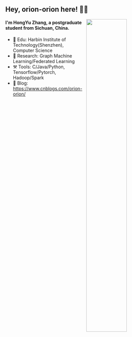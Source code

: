 <!--
 * @Descripttion: 
 * @Version: 1.0
 * @Author: ZhangHongYu
 * @Date: 2022-03-13 11:15:04
 * @LastEditors: ZhangHongYu
 * @LastEditTime: 2022-07-03 10:52:39
-->
## Hey, orion-orion here! 👋🏻


<img align="right" src="https://github-readme-stats.vercel.app/api?username=orion-orion&show_icons=true&hide_border=true" width="50%">


#### I'm HongYu Zhang, a postgraduate student from Sichuan, China.
- 🏫 Edu: Harbin Institute of Technology(Shenzhen), Computer Science
- 🔭 Research: Graph Machine Learning/Federated Learning
- ⚒️ Tools: C/Java/Python, Tensorflow/Pytorch, Hadoop/Spark
- 📒 Blog: https://www.cnblogs.com/orion-orion/ 

<!--START_SECTION:waka-->
<!--END_SECTION:waka-->













